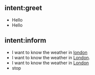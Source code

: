 ## intent:greet
- Hello
- Hello

## intent:inform
- I want to know the weather in [london](location)
- I want to know the weather in [London](location:london).
- I want to know the weather in [London](location:london)
- stop
